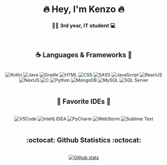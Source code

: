 <h1 align="center">🔥 Hey, I'm Kenzo 🔥</h1>
<h3 align="center">👨‍🎓 3rd year, IT student 💻</h3>
<br>

<div align="center"><h2>☕ Languages & Frameworks 🦀</h2></div>
<br>

<div align="center">
    <img alt="Kotlin" src="https://img.shields.io/badge/KOTLIN-purple?style=for-the-badge&logo=kotlin&logoColor=white">
    <img alt="Java" src="https://img.shields.io/badge/JAVA-bf1004?style=for-the-badge&logo=oracle&logoColor=white">
    <img alt="Gradle" src="https://img.shields.io/badge/GRADLE-white?style=for-the-badge&logo=gradle&logoColor=02303A">
    <img alt="HTML" src="https://img.shields.io/badge/HTML5-bf4204?style=for-the-badge&logo=html5&logoColor=white">
    <img alt="CSS" src="https://img.shields.io/badge/CSS3-047ebf?style=for-the-badge&logo=css3&logoColor=white">
    <img alt="SASS" src="https://img.shields.io/badge/SASS-CD669A?style=for-the-badge&logo=sass&logoColor=white">
    <img alt="JavaScript" src="https://img.shields.io/badge/JAVASCRIPT-f5e618?style=for-the-badge&logo=javascript&logoColor=black">
    <img alt="ReactJS" src="https://img.shields.io/badge/REACT.JS-65f5fc?style=for-the-badge&logo=react&logoColor=black">
    <img alt="NextJS" src="https://img.shields.io/badge/NODE.JS-000?style=for-the-badge&logo=next.js&logoColor=white">
    <img alt="C" src="https://img.shields.io/badge/99%2B-073882?style=for-the-badge&logo=C&logoColor=white">
    <img alt="Python" src="https://img.shields.io/badge/PYTHON-d6f030?style=for-the-badge&logo=python&logoColor=blue">
    <img alt="MongoDB" src="https://img.shields.io/badge/MONGO-white?style=for-the-badge&logo=mongodb&logoColor=green">
    <img alt="MySQL" src="https://img.shields.io/badge/MYSQL-07029c?style=for-the-badge&logo=mysql&logoColor=white">
    <img alt="SQL Server" src="https://img.shields.io/badge/SQL_SERVER-white?style=for-the-badge&logo=Microsoft+SQL+Server&logoColor=red">
</div>
<br>

<div align="center"><h2>📄 Favorite IDEs 📖</h2></div>
<br>


<div align="center">
    <img alt="VSCode" src="https://img.shields.io/badge/VSCODE-white?style=for-the-badge&logo=visual-studio-code&logoColor=065fb8">
    <img alt="Intellij IDEA" src="https://img.shields.io/badge/INTELLIJ_IDEA-b80638?style=for-the-badge&logo=IntelliJ+IDEA&logoColor=white">
    <img alt="PyCharm" src="https://img.shields.io/badge/PYCHARM-00ba82?style=for-the-badge&logo=pycharm&logoColor=white">
    <img alt="WebStorm" src="https://img.shields.io/badge/WEBSTORM-00baa4?style=for-the-badge&logo=webstorm&logoColor=white">
    <img alt="Sublime Text" src="https://img.shields.io/badge/SUBLIME_TEXT-gray?style=for-the-badge&logo=sublime+text">
</div>
<br>

<div align="center"><h2>:octocat: Github Statistics :octocat:</h2></div>
<br>

<a href="https://github.com/KenzoHJ">
    <div align="center">
        <img src="https://github-readme-stats.vercel.app/api?username=HysideDev&show_icons=true&theme=dark&line_height=28&count_private=true&include_all_commits=true" alt="Github stats"/>
    </div>
</a>
